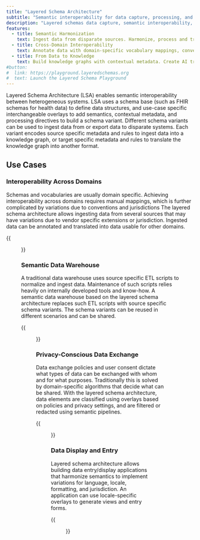 ```yaml
---
title: "Layered Schema Architecture"
subtitle: "Semantic interoperability for data capture, processing, and exchange"
description: "Layered schemas data capture, semantic interoperability, knowledge graphs"
features:
  - title: Semantic Harmonization
    text: Ingest data from disparate sources. Harmonize, process and transform ingested data using semantic pipelines.
  - title: Cross-Domain Interoperability
    text: Annotate data with domain-specific vocabulary mappings, convert and exchange for specific targets
  - title: From Data to Knowledge
    text: Build knowledge graphs with contextual metadata. Create AI training sets from heterogeneous data.
#button:
#  link: https://playground.layeredschemas.org
#  text: Launch the Layered Schema Playground
---
```



Layered Schema Architecture (LSA) enables semantic interoperability
between heterogeneous systems. LSA uses a schema base (such as FHIR
schemas for health data) to define data structures, and use-case
specific interchangeable overlays to add semantics, contextual
metadata, and processing directives to build a schema
variant. Different schema variants can be used to ingest data from or
export data to disparate systems. Each variant encodes source specific
metadata and rules to ingest data into a knowledge graph, or target
specific metadata and rules to translate the knowledge graph into
another format.

## Use Cases
### Interoperability Across Domains

Schemas and vocabularies are usually domain specific.  Achieving
interoperability across domains requires manual mappings, which is
further complicated by variations due to conventions and jurisdictions
The layered schema architecture allows ingesting data from several
sources that may have variations due to vendor specific extensions or
jurisdiction. Ingested data can be annotated and translated into data
usable for other domains.


{{<figure src="vocab-mapping.png" class="text-center my-3">}} 

### Semantic Data Warehouse

A traditional data warehouse uses source specific ETL scripts to
normalize and ingest data. Maintenance of such scripts relies heavily
on internally developed tools and know-how.  A semantic data warehouse
based on the layered schema architecture replaces such ETL scripts
with source specific schema variants. The schema variants can be
reused in different scenarios and can be shared.

{{<figure src="dw-fanin-fanout-sm.png" class="text-center my-3">}} 

### Privacy-Conscious Data Exchange

Data exchange policies and user consent dictate what types of data can
be exchanged with whom and for what purposes. Traditionally this is
solved by domain-specific algorithms that decide what can be
shared. With the layered schema architecture, data elements are
classified using overlays based on policies and privacy settings, and
are filtered or redacted using semantic pipelines.

{{<figure src="data-exchange.png" class="text-center my-3">}} 

### Data Display and Entry

Layered schema architecture allows building data entry/display
applications that harmonize semantics to implement variations for
language, locale, formatting, and jurisdiction. An application can use
locale-specific overlays to generate views and entry forms.

{{<figure src="layered-schema-data-capture-application.png" class="text-center my-3">}} 


